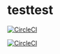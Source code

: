 # testtest
[![CircleCI](https://circleci.com/gh/tom-test-2/testtest/tree/circleci-project-setup.svg?style=svg)](https://circleci.com/gh/tom-test-2/testtest/tree/circleci-project-setup)

[![CircleCI](https://dl.circleci.com/insights-snapshot/gh/circleci/dbt-data-modeling/master/commit/badge.svg?window=30d&circle-token=0c9f7416368a9d3b0df2f808ed0cd9a6fdf460c0)](https://app.circleci.com/insights/github/circleci/dbt-data-modeling/workflows/commit/overview?branch=master&reporting-window=last-30-days&insights-snapshot=true)
